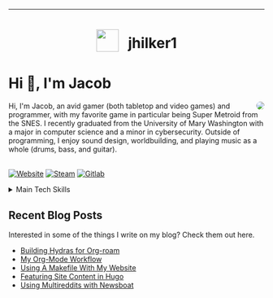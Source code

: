 ***
<div align="center">
<h1>
  <sub>
    <img src="https://avatars.githubusercontent.com/u/11656760?v=4" height="44">
  </sub>
  &nbsp;
 jhilker1
  </h1>
</div>

# Hi :wave:, I'm Jacob
<img align="right" src="https://jhilker.com/pics/jhilker.jpg" style="border-radius: 50%;"/>
Hi, I'm Jacob, an avid gamer (both tabletop and video games) and programmer, with my favorite game in particular being Super Metroid from the SNES. I recently graduated from the University of Mary Washington with a major in computer science and a minor in cybersecurity. Outside of programming, I enjoy sound design, worldbuilding, and playing music as a whole (drums, bass, and guitar).
<br/>
<br/>

[![Website](https://img.shields.io/badge/-Website-blue?logo=org&style=for-the-badge&logoColor=white)](https://jhilker.com)
[![Steam](https://img.shields.io/badge/-Steam-black?logo=steam&style=for-the-badge)](https://steamcommunity.com/id/WaitingCynicism/)
[![Gitlab](https://img.shields.io/badge/-jhilker-blue?logo=gitlab&style=for-the-badge&logoColor=white)](https://gitlab.com/jhilker)

<details>
  <summary>Main Tech Skills</summary>
  
  [![Python](https://img.shields.io/badge/-python-3776ab?logo=python&style=for-the-badge&logoColor=white)]()
  [![Hugo](https://img.shields.io/badge/-Hugo-ff4088?logo=hugo&style=for-the-badge&logoColor=white)]()
  [![Org-mode](https://img.shields.io/badge/-Orgmode-77aa99?logo=org&style=for-the-badge&logoColor=white)]()
  [![Postgres](https://img.shields.io/badge/-Postgres-4169e1?logo=postgresql&style=for-the-badge&logoColor=white)]()
  [![Java](https://img.shields.io/badge/-Java-007396?logo=java&style=for-the-badge&logoColor=white)]()
  [![Javascript](https://img.shields.io/badge/-Javascript-red?logo=javascript&style=for-the-badge&logoColor=white)]()

  </details>
  
  ## Recent Blog Posts
  Interested in some of the things I write on my blog? Check them out here.
  <!-- BLOG-POST-LIST:START -->
- [Building Hydras for Org-roam](https://jhilker.com/blog/2021/06/building-hydras-for-org-roam/)
- [My Org-Mode Workflow](https://jhilker.com/blog/2021/06/my-org-mode-workflow/)
- [Using A Makefile With My Website](https://jhilker.com/blog/2021/03/using-a-makefile-with-my-website/)
- [Featuring Site Content in Hugo](https://jhilker.com/blog/2021/02/featuring-site-content-in-hugo/)
- [Using Multireddits with Newsboat](https://jhilker.com/blog/2020/12/using-multireddits-with-newsboat/)
<!-- BLOG-POST-LIST:END -->
